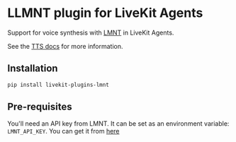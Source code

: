 # LLMNT plugin for LiveKit Agents

Support for voice synthesis with [LMNT](https://app.lmnt.com/) in LiveKit Agents.

See the [TTS docs](https://docs.livekit.io/agents/integrations/tts/lmnt/) for more information.

## Installation

```bash
pip install livekit-plugins-lmnt
```

## Pre-requisites

You'll need an API key from LMNT. It can be set as an environment variable: `LMNT_API_KEY`. You can get it from [here](https://app.lmnt.com/account#api-keys)
